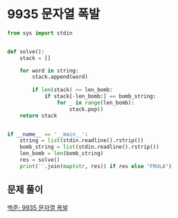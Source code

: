 # 9935 문자열 폭발

```python
from sys import stdin


def solve():
    stack = []

    for word in string:
        stack.append(word)
        
        if len(stack) >= len_bomb:
            if stack[-len_bomb:] == bomb_string:
                for _ in range(len_bomb):
                    stack.pop()
    return stack


if __name__ == '__main__':
    string = list(stdin.readline().rstrip())
    bomb_string = list(stdin.readline().rstrip())
    len_bomb = len(bomb_string)
    res = solve()
    print(''.join(map(str, res)) if res else "FRULA")
```



## 문제 풀이

[백준: 9935 문자열 폭발](https://dirmathfl.tistory.com/269)


